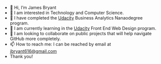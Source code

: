 - 👋 Hi, I’m James Bryant
- 👀 I am interested in Technology and Computer Science.
- 🌱 I have completed the [Udacity](http://udacity.com) Business Analytics Nanaodegree program.
- 🌱 I am currently learning in the [Udacity](http://udacity.com) Front End Web Design program.
- 💞️ I am looking to collaborate on public projects that will help navigate GitHub more completely.
- 📫 How to reach me: I can be reached by email at jbryant616@gmail.com
- Thank you!
<!---
jbryant616/jbryant616 is a ✨ special ✨ repository because its `README.md` (this file) appears on your GitHub profile.
You can click the Preview link to take a look at your changes.
--->

